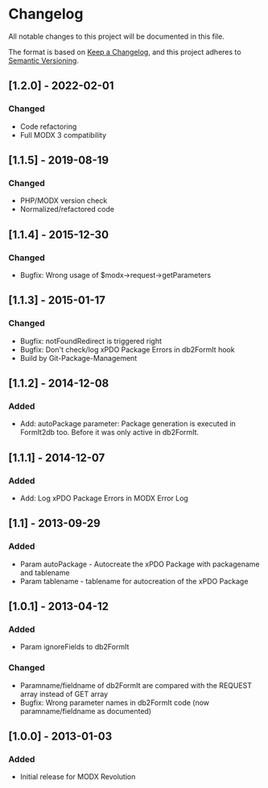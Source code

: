 # Changelog

All notable changes to this project will be documented in this file.

The format is based on [Keep a Changelog](https://keepachangelog.com/en/1.1.0/),
and this project adheres to [Semantic Versioning](https://semver.org/spec/v2.0.0.html).

## [1.2.0] - 2022-02-01

### Changed

- Code refactoring
- Full MODX 3 compatibility

## [1.1.5] - 2019-08-19

### Changed

- PHP/MODX version check
- Normalized/refactored code 

## [1.1.4] - 2015-12-30

### Changed

- Bugfix: Wrong usage of $modx->request->getParameters

## [1.1.3] - 2015-01-17

### Changed

- Bugfix: notFoundRedirect is triggered right
- Bugfix: Don't check/log xPDO Package Errors in db2FormIt hook
- Build by Git-Package-Management

## [1.1.2] - 2014-12-08

### Added

- Add: autoPackage parameter: Package generation is executed in FormIt2db too. Before it was only active in db2FormIt.

## [1.1.1] - 2014-12-07

### Added

- Add: Log xPDO Package Errors in MODX Error Log

## [1.1] - 2013-09-29

### Added

- Param autoPackage - Autocreate the xPDO Package with packagename and tablename
- Param tablename - tablename for autocreation of the xPDO Package

## [1.0.1] - 2013-04-12

### Added

- Param ignoreFields to db2FormIt

### Changed

- Paramname/fieldname of db2FormIt are compared with the REQUEST array instead of GET array
- Bugfix: Wrong parameter names in db2FormIt code (now paramname/fieldname as documented)

## [1.0.0] - 2013-01-03

### Added

- Initial release for MODX Revolution
